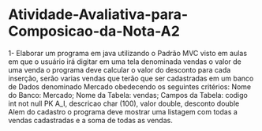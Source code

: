 # Atividade-Avaliativa-para-Composicao-da-Nota-A2
1- Elaborar um programa em java utilizando o Padrão MVC visto em aulas
em que o usuário irá digitar em uma tela denominada vendas o valor de uma venda
o programa deve calcular o valor do desconto para cada inserção, serão varias vendas que
terão que ser cadastradas em um banco de Dados denominado Mercado obedecendo os
seguintes critérios:
Nome do Banco: Mercado;
Nome da Tabela: vendas;
Campos da Tabela:
codigo int not null PK A_I,
descricao char (100),
valor double,
desconto double
Alem do cadastro o programa deve mostrar uma listagem com todas a vendas cadastradas e a
soma de todas as vendas.
